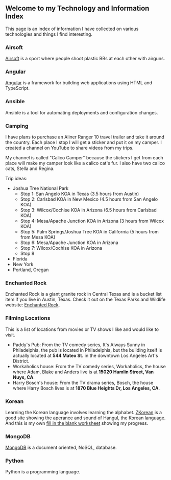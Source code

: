 ## Welcome to my Technology and Information Index

This page is an index of information I have collected on various technologies and things I find interesting.


### Airsoft

[Airsoft](https://patrickaregan.github.io/tech-index/airsoft) is a sport where people shoot plastic BBs at each other with airguns.

### Angular

[Angular](https://patrickaregan.github.io/tech-index/angular) is a framework for building web applications using HTML and TypeScript.

### Ansible

Ansible is a tool for automating deployments and configuration changes.

### Camping

I have plans to purchase an Aliner Ranger 10 travel trailer and take it around the country. Each place I stop I will get a sticker and put it on my camper. I created a channel on YouTube to share videos from my trips.

My channel is called "Calico Camper" because the stickers I get from each place will make my camper look like a calico cat's fur. I also have two calico cats, Stella and Regina.

Trip ideas:

- Joshua Tree National Park
    * Stop 1: San Angelo KOA in Texas (3.5 hours from Austin)
    * Stop 2: Carlsbad KOA in New Mexico (4.5 hours from San Angelo KOA)
    * Stop 3: Wilcox/Cochise KOA in Arizona (6.5 hours from Carlsbad KOA)
    * Stop 4: Mesa/Apache Junction KOA in Arizona (3 hours from Wilcox KOA)
    * Stop 5: Palm Springs/Joshua Tree KOA in California (5 hours from from Mesa KOA)
    * Stop 6: Mesa/Apache Junction KOA in Arizona
    * Stop 7: Wilcox/Cochise KOA in Arizona
    * Stop 8
- Florida
- New York
- Portland, Oregan

### Enchanted Rock

Enchanted Rock is a giant granite rock in Central Texas and is a bucket list item if you live in Austin, Texas. Check it out on the Texas Parks and Wildlife website: [Enchanted Rock](https://tpwd.texas.gov/state-parks/enchanted-rock).


### Filming Locations
This is a list of locations from movies or TV shows I like and would like to visit.
- Paddy's Pub: From the TV comedy series, It's Always Sunny in Philadelphia, the pub is located in Philadelphia, but the building itself is actually located at **544 Mateo St.** in the downtown Los Angeles Art's District.
- Workaholics house: From the TV comedy series, Workaholics, the house where Adam, Blake and Anders live is at **15020 Hamlin Street, Van Nuys, CA**.
- Harry Bosch's house: From the TV drama series, Bosch, the house where Harry Bosch lives is at **1870 Blue Heights Dr, Los Angeles, CA**.


### Korean

Learning the Korean language involves learning the alphabet. [ZKorean](https://zkorean.com/hangul/appearance) is a good site showing the aperance and sound of Hangul, the Korean language. And this is my own [fill in the blank worksheet](https://patrickaregan.github.io/tech-index/korean) showing my progress.


### MongoDB

[MongoDB](https://patrickaregan.github.io/tech-index/mongodb) is a document oriented, NoSQL, database.


### Python

Python is a programming language.




